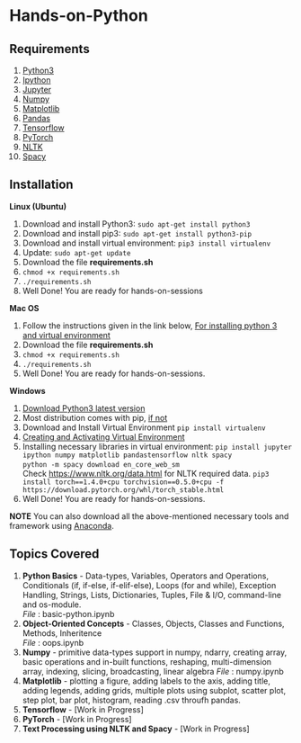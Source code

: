 # Hands-on-Python
## Requirements
1. [Python3](https://www.python.org/)
2. [Ipython](https://ipython.org/index.html)
3. [Jupyter](https://jupyter.readthedocs.io/en/latest/install.html)
4. [Numpy](https://pypi.org/project/numpy/)
5. [Matplotlib](https://pypi.org/project/matplotlib/)
6. [Pandas](https://pypi.org/project/pandas/)
7. [Tensorflow](https://www.tensorflow.org/)
8. [PyTorch](https://pytorch.org/)
9. [NLTK](https://www.nltk.org/)
10. [Spacy](https://spacy.io/)
## Installation

**Linux (Ubuntu)**
1. Download and install Python3: `sudo apt-get install python3`
2. Download and install pip3: `sudo apt-get install python3-pip`
3. Download and install virtual environment: `pip3 install virtualenv`
4. Update: `sudo apt-get update`
5. Download the file **requirements.sh**
6. `chmod +x requirements.sh`
7. `./requirements.sh`
9. Well Done! You are ready for hands-on-sessions

**Mac OS**
1. Follow the instructions given in the link below, [For installing python 3 and virtual environment](https://www.digitalocean.com/community/tutorials/how-to-install-python-3-and-set-up-a-local-programming-environment-on-macos)
2. Download the file **requirements.sh**
3. `chmod +x requirements.sh`
4. `./requirements.sh`
6. Well Done! You are ready for hands-on-sessions.

**Windows**
1. [Download Python3 latest version](https://www.python.org/downloads/windows/)
2. Most distribution comes with pip, [if not](https://www.liquidweb.com/kb/install-pip-windows/)
3. Download and Install Virtual Environment `pip install virtualenv`
4. [Creating and Activating Virtual Environment](https://programwithus.com/learn-to-code/Pip-and-virtualenv-on-Windows/)
5. Installing necessary libraries in virtual environment: `pip install jupyter ipython numpy matplotlib pandastensorflow nltk spacy ` <br>
`python -m spacy download en_core_web_sm` <br>
Check https://www.nltk.org/data.html for NLTK required data.
`pip3 install torch==1.4.0+cpu torchvision==0.5.0+cpu -f https://download.pytorch.org/whl/torch_stable.html`
6. Well Done! You are ready for hands-on-sessions.

**NOTE** You can also download all the above-mentioned necessary tools and framework using [Anaconda](https://www.anaconda.com/distribution/).

## Topics Covered
1. **Python Basics** - Data-types, Variables, Operators and Operations, Conditionals (if, if-else, if-elif-else), Loops (for and while), Exception Handling, Strings, Lists, Dictionaries, Tuples, File & I/O, command-line and os-module. <br>
*File* : basic-python.ipynb
2. **Object-Oriented Concepts** - Classes, Objects, Classes and Functions, Methods, Inheritence <br>
*File* : oops.ipynb
3. **Numpy** - primitive data-types support in numpy, ndarry, creating array, basic operations and in-built functions, reshaping, multi-dimension array, indexing, slicing, broadcasting, linear algebra
*File* : numpy.ipynb
4. **Matplotlib** - plotting a figure, adding labels to the axis, adding title, adding legends, adding grids, multiple plots using subplot, scatter plot, step plot, bar plot, histogram, reading .csv throufh pandas.
5. **Tensorflow** - [Work in Progress]
6. **PyTorch** - [Work in Progress]
7. **Text Processing using NLTK and Spacy** - [Work in Progress]